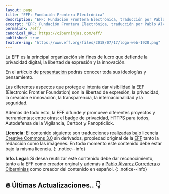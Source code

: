 ```yaml
---
layout: page
title: "EFF: Fundación Frontera Electrónica"
description: "EFF: Fundación Frontera Electrónica, traducción por Pablo Álvarez Corredera: Ciberninjas"
excerpt: "EFF: Fundación Frontera Electrónica, traducción por Pablo Álvarez Corredera: Ciberninjas"
permalink: /eff/
canonical_URL: https://ciberninjas.com/eff/
published: true
feature-img: "https://www.eff.org/files/2018/07/17/logo-web-1920.png"
---
```


La EFF es la principal organización sin fines de lucro que defiende la privacidad digital, la libertad de expresión y la innovación.

En el artículo de <a href="/eff/fundacion-frontera-electronica/" title="Publicación sobre la EFF">presentación</a> podrás conocer toda sus ideologías y pensamiento.

Las diferentes aspectos que protege e intenta dar visibilidad la EEF (Electronic Frontier Foundation) son la libertad de expresión, la privacidad, la creación e innovación, la transparencia, la internacionalidad y la seguridad.

Además de todo esto, la EFF difunde y promueve diferentes proyectos y herramientas; entre otras: el badge de privacidad, HTTPS para todos, Autodefensa de la Vigilancia, Certbot y Panopticlick.

**Licencia**: El contenido siguiente son traducciones realizadas bajo licencia [Creative Commons 3.0](https://creativecommons.org/licenses/by-sa/3.0/deed.es) sin derivados, propiedad original de la [EFF](https://kutt.it/eff) tanto la redacción como las imágenes. En todo momento este contenido debe estar bajo la misma licencia.
{: .notice--info}

**Info. Legal**: Si desea reutilizar este contenido debe dar reconocimiento, tanto a la EFF como creador orginal y además a [Pablo Álvarez Corredera o Ciberninjas](https://kutt.it/ciberninjas) como creador del contenido en español.
{: .notice--info}

## 🔥 Últimas Actualizaciones.. 👇
